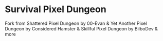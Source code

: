 # Survival Pixel Dungeon
Fork from Shattered Pixel Dungeon by 00-Evan & Yet Another Pixel Dungeon by Considered Hamster & Skillful Pixel Dungeon by BilboDev & more
